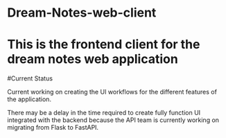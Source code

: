# Dream-Notes-web-client
# This is the frontend client for the dream notes web application

#Current Status

Current working on creating the UI workflows for the different features of the application.

There may be a delay in the time required to create fully function UI integrated with the backend because the API team is currently working on migrating from Flask to FastAPI.
